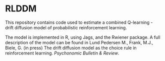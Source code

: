 # RLDDM
This repository contains code used to estimate a combined Q-learning - drift diffusion model of probabilistic reinforcement learning.

The model is implemented in R, using Jags, and the Rwiener package. A full description of the model can be found in 
Lund Pedersen M., Frank, M.J., Biele, G. (in press) The drift diffusion model as the choice rule in reinforcement learning. *Psychonomic Bulletin & Review*.
